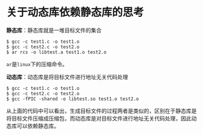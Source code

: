 # 关于动态库依赖静态库的思考

**静态库**：静态库就是一堆目标文件的集合

```shell
$ gcc -c test1.c -o test1.o
$ gcc -c test2.c -o test2.o
$ ar rcs -o libtest.a test1.o test2.o
```

`ar`是`linux`下的压缩命令。

**动态库**：动态库是将目标文件进行地址无关代码处理

```shell
$ gcc -c test1.c -o test1.o
$ gcc -c test2.c -o test2.o
$ gcc -fPIC -shared -o libtest.so test1.o test2.o
```

从上面的代码中可以看出，生成目标文件的过程两者是类似的，区别在于静态库是将目标文件压缩成压缩包，而动态库是对目标文件进行地址无关代码处理，因此动态库可以依赖静态库。